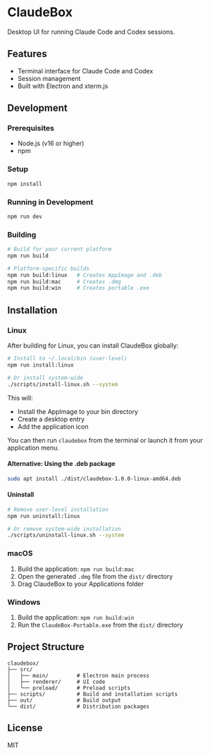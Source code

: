 # ClaudeBox

Desktop UI for running Claude Code and Codex sessions.

## Features

- Terminal interface for Claude Code and Codex
- Session management
- Built with Electron and xterm.js

## Development

### Prerequisites

- Node.js (v16 or higher)
- npm

### Setup

```bash
npm install
```

### Running in Development

```bash
npm run dev
```

### Building

```bash
# Build for your current platform
npm run build

# Platform-specific builds
npm run build:linux   # Creates AppImage and .deb
npm run build:mac     # Creates .dmg
npm run build:win     # Creates portable .exe
```

## Installation

### Linux

After building for Linux, you can install ClaudeBox globally:

```bash
# Install to ~/.local/bin (user-level)
npm run install:linux

# Or install system-wide
./scripts/install-linux.sh --system
```

This will:
- Install the AppImage to your bin directory
- Create a desktop entry
- Add the application icon

You can then run `claudebox` from the terminal or launch it from your application menu.

#### Alternative: Using the .deb package

```bash
sudo apt install ./dist/claudebox-1.0.0-linux-amd64.deb
```

#### Uninstall

```bash
# Remove user-level installation
npm run uninstall:linux

# Or remove system-wide installation
./scripts/uninstall-linux.sh --system
```

### macOS

1. Build the application: `npm run build:mac`
2. Open the generated `.dmg` file from the `dist/` directory
3. Drag ClaudeBox to your Applications folder

### Windows

1. Build the application: `npm run build:win`
2. Run the `ClaudeBox-Portable.exe` from the `dist/` directory

## Project Structure

```
claudebox/
├── src/
│   ├── main/         # Electron main process
│   ├── renderer/     # UI code
│   └── preload/      # Preload scripts
├── scripts/          # Build and installation scripts
├── out/              # Build output
└── dist/             # Distribution packages
```

## License

MIT
